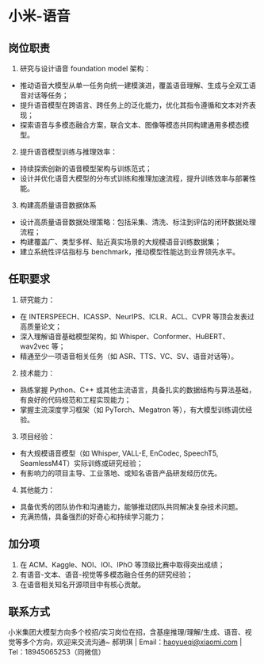 # 小米-语音
## 岗位职责
1. 研究与设计语音 foundation model 架构：
  - 推动语音大模型从单一任务向统一建模演进，覆盖语音理解、生成与全双工语音对话等任务；
  - 提升语音模型在跨语言、跨任务上的泛化能力，优化其指令遵循和文本对齐表现；
  - 探索语音与多模态融合方案，联合文本、图像等模态共同构建通用多模态模型。
2. 提升语音模型训练与推理效率：
  - 持续探索创新的语音模型架构与训练范式；
  - 设计并优化语音大模型的分布式训练和推理加速流程，提升训练效率与部署性能。
3. 构建高质量语音数据体系
  - 设计高质量语音数据处理策略：包括采集、清洗、标注到评估的闭环数据处理流程；
  - 构建覆盖广、类型多样、贴近真实场景的大规模语音训练数据集；
  - 建立系统性评估指标与 benchmark，推动模型性能达到业界领先水平。

## 任职要求
1. 研究能力：
  - 在 INTERSPEECH、ICASSP、NeurIPS、ICLR、ACL、CVPR 等顶会发表过高质量论文；
  - 深入理解语音基础模型架构，如 Whisper、Conformer、HuBERT、wav2vec 等；
  - 精通至少一项语音相关任务（如 ASR、TTS、VC、SV、语音对话等）。
2. 技术能力：
  - 熟练掌握 Python、C++ 或其他主流语言，具备扎实的数据结构与算法基础，有良好的代码规范和工程实现能力；
  - 掌握主流深度学习框架（如 PyTorch、Megatron 等），有大模型训练调优经验。
3. 项目经验：
  - 有大规模语音模型（如 Whisper, VALL-E, EnCodec, SpeechT5, SeamlessM4T）实际训练或研究经验；
  - 有影响力的项目主导、工业落地、或知名语音产品研发经历优先。
4. 其他能力：
  - 具备优秀的团队协作和沟通能力，能够推动团队共同解决复杂技术问题。
  - 充满热情，具备强烈的好奇心和持续学习能力；

## 加分项
1. 在 ACM、Kaggle、NOI、IOI、IPhO 等顶级比赛中取得突出成绩；
2. 有语音-文本、语音-视觉等多模态融合任务的研究经验；
3. 在语音相关知名开源项目中有核心贡献。

## 联系方式
小米集团大模型方向多个校招/实习岗位在招，含基座推理/理解/生成、语音、视觉等多个方向，欢迎来交流沟通~
郝玥琪 | Email：haoyueqi@xiaomi.com | Tel：18945065253（同微信）
